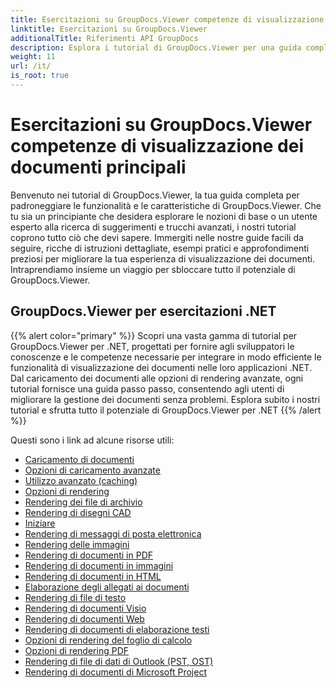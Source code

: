 ```yaml
---
title: Esercitazioni su GroupDocs.Viewer competenze di visualizzazione dei documenti principali
linktitle: Esercitazioni su GroupDocs.Viewer
additionalTitle: Riferimenti API GroupDocs
description: Esplora i tutorial di GroupDocs.Viewer per una guida completa su come massimizzare le capacità di visualizzazione dei documenti. Sblocca il suo pieno potenziale oggi!
weight: 11
url: /it/
is_root: true
---
```


# Esercitazioni su GroupDocs.Viewer competenze di visualizzazione dei documenti principali


Benvenuto nei tutorial di GroupDocs.Viewer, la tua guida completa per padroneggiare le funzionalità e le caratteristiche di GroupDocs.Viewer. Che tu sia un principiante che desidera esplorare le nozioni di base o un utente esperto alla ricerca di suggerimenti e trucchi avanzati, i nostri tutorial coprono tutto ciò che devi sapere. Immergiti nelle nostre guide facili da seguire, ricche di istruzioni dettagliate, esempi pratici e approfondimenti preziosi per migliorare la tua esperienza di visualizzazione dei documenti. Intraprendiamo insieme un viaggio per sbloccare tutto il potenziale di GroupDocs.Viewer.

## GroupDocs.Viewer per esercitazioni .NET
{{% alert color="primary" %}}
Scopri una vasta gamma di tutorial per GroupDocs.Viewer per .NET, progettati per fornire agli sviluppatori le conoscenze e le competenze necessarie per integrare in modo efficiente le funzionalità di visualizzazione dei documenti nelle loro applicazioni .NET. Dal caricamento dei documenti alle opzioni di rendering avanzate, ogni tutorial fornisce una guida passo passo, consentendo agli utenti di migliorare la gestione dei documenti senza problemi. Esplora subito i nostri tutorial e sfrutta tutto il potenziale di GroupDocs.Viewer per .NET
{{% /alert %}}

Questi sono i link ad alcune risorse utili:
 
- [Caricamento di documenti](./net/loading-documents/)
- [Opzioni di caricamento avanzate](./net/advanced-loading/)
- [Utilizzo avanzato (caching)](./net/advanced-usage-caching/)
- [Opzioni di rendering](./net/rendering-options/)
- [Rendering dei file di archivio](./net/rendering-archive-files/)
- [Rendering di disegni CAD](./net/rendering-cad-drawings/)
- [Iniziare](./net/getting-started/)
- [Rendering di messaggi di posta elettronica](./net/rendering-email-messages/)
- [Rendering delle immagini](./net/image-rendering/)
- [Rendering di documenti in PDF](./net/rendering-documents-pdf/)
- [Rendering di documenti in immagini](./net/rendering-documents-images/)
- [Rendering di documenti in HTML](./net/rendering-documents-html/)
- [Elaborazione degli allegati ai documenti](./net/processing-document-attachments/)
- [Rendering di file di testo](./net/rendering-text-files/)
- [Rendering di documenti Visio](./net/rendering-visio-documents/)
- [Rendering di documenti Web](./net/rendering-web-documents/)
- [Rendering di documenti di elaborazione testi](./net/rendering-word-processing-documents/)
- [Opzioni di rendering del foglio di calcolo](./net/spreadsheet-rendering-options/)
- [Opzioni di rendering PDF](./net/pdf-rendering-options/)
- [Rendering di file di dati di Outlook (PST, OST)](./net/rendering-outlook-data-files/)
- [Rendering di documenti di Microsoft Project](./net/rendering-ms-project-documents/)
